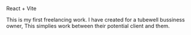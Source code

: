 React + Vite

This is my first freelancing work.
I have created for a tubewell bussiness owner, This simplies work between their potential client and them.
 
